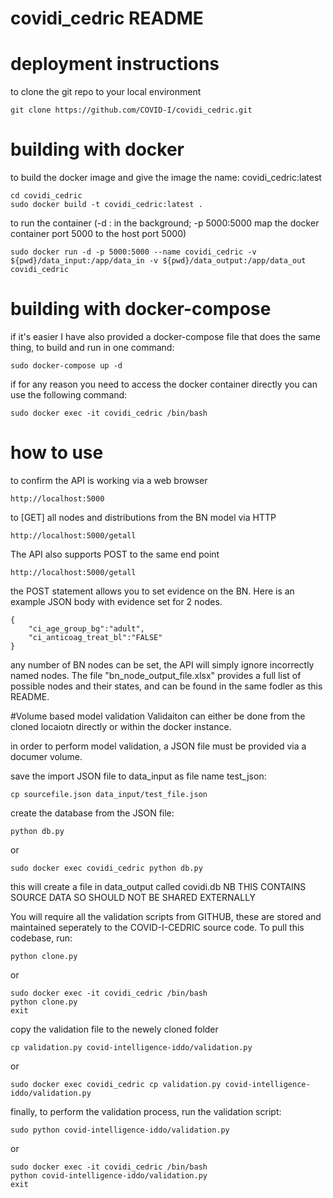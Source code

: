 ﻿# covidi_cedric README  

# deployment instructions  
to clone the git repo to your local environment  
```
git clone https://github.com/COVID-I/covidi_cedric.git  
```
# building with docker
to build the docker image and give the image the name: covidi_cedric:latest 
```
cd covidi_cedric  
sudo docker build -t covidi_cedric:latest .  
``` 
to run the container (-d : in the background; -p 5000:5000 map the docker container port 5000 to the host port 5000)  
```
sudo docker run -d -p 5000:5000 --name covidi_cedric -v ${pwd}/data_input:/app/data_in -v ${pwd}/data_output:/app/data_out covidi_cedric
```  
# building with docker-compose
if it's easier I have also provided a docker-compose file that does the same thing, to build and run in one command:
```
sudo docker-compose up -d
```
if for any reason you need to access the docker container directly you can use the following command:
```
sudo docker exec -it covidi_cedric /bin/bash
```
# how to use  
to confirm the API is working via a web browser  
```
http://localhost:5000  
```
to [GET] all nodes and distributions from the BN model via HTTP  
```
http://localhost:5000/getall  
```
The API also supports POST to the same end point
```
http://localhost:5000/getall  
```
the POST statement allows you to set evidence on the BN. Here is an example JSON body with evidence set for 2 nodes.
```
{
    "ci_age_group_bg":"adult",
    "ci_anticoag_treat_bl":"FALSE"
}
```
any number of BN nodes can be set, the API will simply ignore incorrectly named nodes. The file "bn_node_output_file.xlsx" provides a full list of possible nodes and their states, and can be found in the same fodler as this README.

#Volume based model validation
Validaiton can either be done from the cloned locaiotn directly or within the docker instance.

in order to perform model validation, a JSON file must be provided via a documer volume.

save the import JSON file to data_input as file name test_json:
```
cp sourcefile.json data_input/test_file.json
```
create the database from the JSON file:
```
python db.py
```
or
```
sudo docker exec covidi_cedric python db.py
```
this will create a file in data_output called covidi.db NB THIS CONTAINS SOURCE DATA SO SHOULD NOT BE SHARED EXTERNALLY

You will require all the validation scripts from GITHUB, these are stored and maintained seperately to the COVID-I-CEDRIC source code. To pull this codebase, run:
```
python clone.py
```
or 
```
sudo docker exec -it covidi_cedric /bin/bash
python clone.py
exit
```
copy the validation file to the newely cloned folder
```
cp validation.py covid-intelligence-iddo/validation.py
```
or
```
sudo docker exec covidi_cedric cp validation.py covid-intelligence-iddo/validation.py
```
finally, to perform the validation process, run the validation script: 
```
sudo python covid-intelligence-iddo/validation.py
```
or
```
sudo docker exec -it covidi_cedric /bin/bash
python covid-intelligence-iddo/validation.py
exit
```